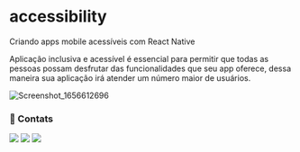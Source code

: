 # accessibility
Criando apps mobile acessíveis com React Native

Aplicação inclusiva e acessível é essencial para permitir que todas as pessoas possam desfrutar das funcionalidades que seu app oferece, 
dessa maneira sua aplicação irá atender um número maior de usuários.


![Screenshot_1656612696](https://user-images.githubusercontent.com/98346731/176749086-c87fd80a-e61e-44b9-af37-d1134fb73ab4.png)



### 🤝 Contats
 
 <div> 
  <a href="https://www.linkedin.com/in/lucas-fernando-monfre-8a484a226/" target="_blank"><img src="https://img.shields.io/badge/-LinkedIn-%230077B5?style=for-the-badge&logo=linkedin&logoColor=white" target="_blank"></a>
  <a href = "mailto:monfrelucas@gmail.com"><img src="https://img.shields.io/badge/Gmail-D14836?style=for-the-badge&logo=gmail&logoColor=white" target="_blank"></a>
  <a href = "mailto:lucas.monfre@hotmail.com"><img src="https://img.shields.io/badge/Microsoft_Outlook-0078D4?style=for-the-badge&logo=microsoft-outlook&logoColor=white" target="_blank"></a> 
 </div>
 
</div>
